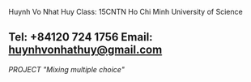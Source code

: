 Huynh Vo Nhat Huy 
Class: 15CNTN
Ho Chi Minh University of Science 

Tel: +84120 724 1756
Email: huynhvonhathuy@gmail.com
----------------------------------------------
*PROJECT "Mixing multiple choice"*
